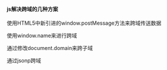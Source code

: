 #### js解决跨域的几种方案

使用HTML5中新引进的window.postMessage方法来跨域传送数据

使用window.name来进行跨域

通过修改document.domain来跨子域

通过jsonp跨域